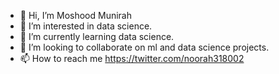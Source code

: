 - 👋 Hi, I’m Moshood Munirah
- 👀 I’m interested in data science.
- 🌱 I’m currently learning data science.
- 💞️ I’m looking to collaborate on ml and data science projects.
- 📫 How to reach me https://twitter.com/noorah318002

<!---
Noorah-hub/Noorah-hub is a ✨ special ✨ repository because its `README.md` (this file) appears on your GitHub profile.
You can click the Preview link to take a look at your changes.
--->
